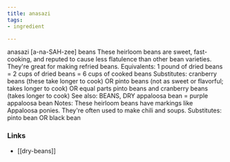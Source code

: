 ```yaml
---
title: anasazi
tags:
- ingredient

---
```

anasazi [a-na-SAH-zee] beans These heirloom beans are sweet, fast-cooking, and reputed to cause less flatulence than other bean varieties. They're great for making refried beans. Equivalents: 1 pound of dried beans = 2 cups of dried beans = 6 cups of cooked beans Substitutes: cranberry beans (these take longer to cook) OR pinto beans (not as sweet or flavorful; takes longer to cook) OR equal parts pinto beans and cranberry beans (takes longer to cook) See also: BEANS, DRY appaloosa bean = purple appaloosa bean Notes: These heirloom beans have markings like Appaloosa ponies. They're often used to make chili and soups. Substitutes: pinto bean OR black bean

### Links

* [[dry-beans]]
